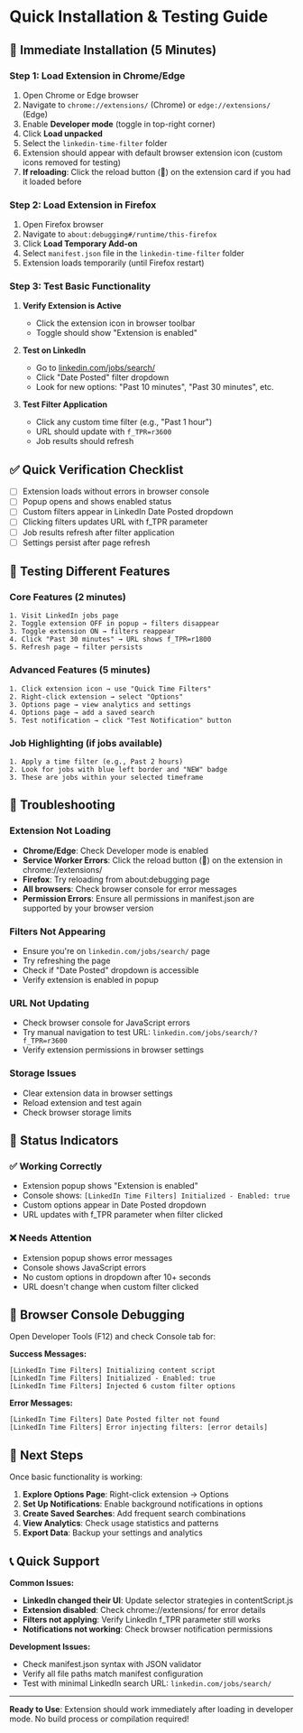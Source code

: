 # Quick Installation & Testing Guide

## 🚀 Immediate Installation (5 Minutes)

### Step 1: Load Extension in Chrome/Edge

1. Open Chrome or Edge browser
2. Navigate to `chrome://extensions/` (Chrome) or `edge://extensions/` (Edge)
3. Enable **Developer mode** (toggle in top-right corner)
4. Click **Load unpacked**
5. Select the `linkedin-time-filter` folder
6. Extension should appear with default browser extension icon (custom icons removed for testing)
7. **If reloading**: Click the reload button (🔄) on the extension card if you had it loaded before

### Step 2: Load Extension in Firefox

1. Open Firefox browser
2. Navigate to `about:debugging#/runtime/this-firefox`
3. Click **Load Temporary Add-on**
4. Select `manifest.json` file in the `linkedin-time-filter` folder
5. Extension loads temporarily (until Firefox restart)

### Step 3: Test Basic Functionality

1. **Verify Extension is Active**
   - Click the extension icon in browser toolbar
   - Toggle should show "Extension is enabled"

2. **Test on LinkedIn**
   - Go to [linkedin.com/jobs/search/](https://www.linkedin.com/jobs/search/)
   - Click "Date Posted" filter dropdown
   - Look for new options: "Past 10 minutes", "Past 30 minutes", etc.

3. **Test Filter Application**
   - Click any custom time filter (e.g., "Past 1 hour")
   - URL should update with `f_TPR=r3600`
   - Job results should refresh

## ✅ Quick Verification Checklist

- [ ] Extension loads without errors in browser console
- [ ] Popup opens and shows enabled status
- [ ] Custom filters appear in LinkedIn Date Posted dropdown
- [ ] Clicking filters updates URL with f_TPR parameter
- [ ] Job results refresh after filter application
- [ ] Settings persist after page refresh

## 🎯 Testing Different Features

### Core Features (2 minutes)
```
1. Visit LinkedIn jobs page
2. Toggle extension OFF in popup → filters disappear
3. Toggle extension ON → filters reappear
4. Click "Past 30 minutes" → URL shows f_TPR=r1800
5. Refresh page → filter persists
```

### Advanced Features (5 minutes)
```
1. Click extension icon → use "Quick Time Filters"
2. Right-click extension → select "Options"
3. Options page → view analytics and settings
4. Options page → add a saved search
5. Test notification → click "Test Notification" button
```

### Job Highlighting (if jobs available)
```
1. Apply a time filter (e.g., Past 2 hours)
2. Look for jobs with blue left border and "NEW" badge
3. These are jobs within your selected timeframe
```

## 🔧 Troubleshooting

### Extension Not Loading
- **Chrome/Edge**: Check Developer mode is enabled
- **Service Worker Errors**: Click the reload button (🔄) on the extension in chrome://extensions/
- **Firefox**: Try reloading from about:debugging page  
- **All browsers**: Check browser console for error messages
- **Permission Errors**: Ensure all permissions in manifest.json are supported by your browser version

### Filters Not Appearing
- Ensure you're on `linkedin.com/jobs/search/` page
- Try refreshing the page
- Check if "Date Posted" dropdown is accessible
- Verify extension is enabled in popup

### URL Not Updating
- Check browser console for JavaScript errors
- Try manual navigation to test URL: `linkedin.com/jobs/search/?f_TPR=r3600`
- Verify extension permissions in browser settings

### Storage Issues
- Clear extension data in browser settings
- Reload extension and test again
- Check browser storage limits

## 🚦 Status Indicators

### ✅ Working Correctly
- Extension popup shows "Extension is enabled"
- Console shows: `[LinkedIn Time Filters] Initialized - Enabled: true`
- Custom options appear in Date Posted dropdown
- URL updates with f_TPR parameter when filter clicked

### ❌ Needs Attention
- Extension popup shows error messages
- Console shows JavaScript errors
- No custom options in dropdown after 10+ seconds
- URL doesn't change when custom filter clicked

## 📱 Browser Console Debugging

Open Developer Tools (F12) and check Console tab for:

**Success Messages:**
```
[LinkedIn Time Filters] Initializing content script
[LinkedIn Time Filters] Initialized - Enabled: true
[LinkedIn Time Filters] Injected 6 custom filter options
```

**Error Messages:**
```
[LinkedIn Time Filters] Date Posted filter not found
[LinkedIn Time Filters] Error injecting filters: [error details]
```

## 🎉 Next Steps

Once basic functionality is working:

1. **Explore Options Page**: Right-click extension → Options
2. **Set Up Notifications**: Enable background notifications in options
3. **Create Saved Searches**: Add frequent search combinations
4. **View Analytics**: Check usage statistics and patterns
5. **Export Data**: Backup your settings and analytics

## 📞 Quick Support

**Common Issues:**
- **LinkedIn changed their UI**: Update selector strategies in contentScript.js
- **Extension disabled**: Check chrome://extensions/ for error details
- **Filters not applying**: Verify LinkedIn f_TPR parameter still works
- **Notifications not working**: Check browser notification permissions

**Development Issues:**
- Check manifest.json syntax with JSON validator
- Verify all file paths match manifest configuration
- Test with minimal LinkedIn search URL: `linkedin.com/jobs/search/`

---

**Ready to Use**: Extension should work immediately after loading in developer mode. No build process or compilation required! 